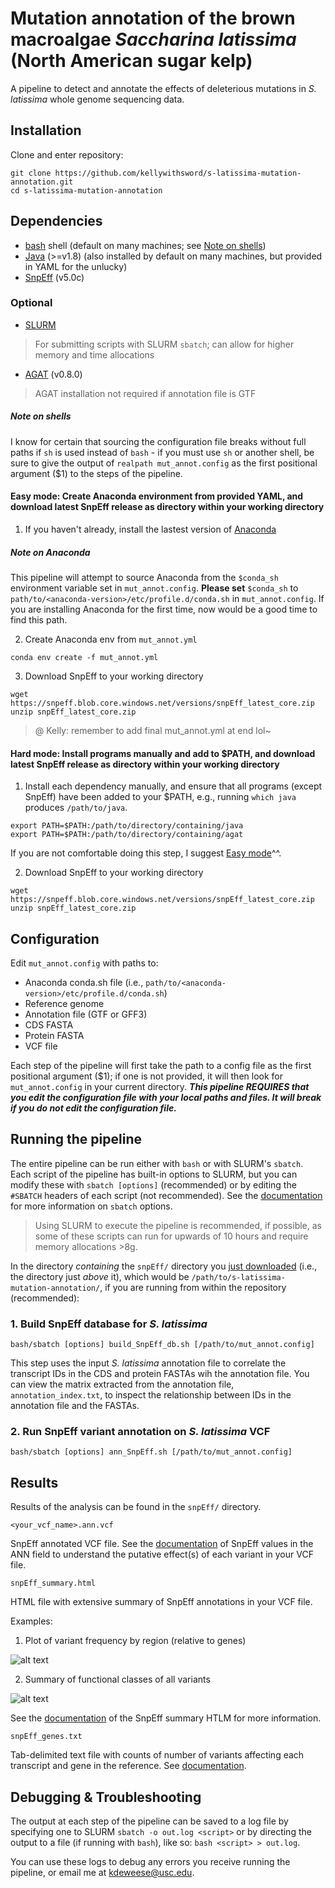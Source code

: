 # Mutation annotation of the brown macroalgae *Saccharina latissima* (North American sugar kelp)
A pipeline to detect and annotate the effects of deleterious mutations in *S. latissima* whole genome sequencing data.

## Installation
Clone and enter repository:
```
git clone https://github.com/kellywithsword/s-latissima-mutation-annotation.git
cd s-latissima-mutation-annotation
```

## Dependencies
* [bash](https://www.gnu.org/software/bash) shell (default on many machines; see [Note on shells](#note-on-shells))
* [Java](https://openjdk.java.net) (>=v1.8) (also installed by default on many machines, but provided in YAML for the unlucky)
* [SnpEff](https://pcingola.github.io/SnpEff) (v5.0c)
### Optional 
* [SLURM](https://slurm.schedmd.com/download.html)
> For submitting scripts with SLURM `sbatch`; can allow for higher memory and time allocations
* [AGAT](https://github.com/NBISweden/AGAT) (v0.8.0)
> AGAT installation not required if annotation file is GTF

##### Note on shells
I know for certain that sourcing the configuration file breaks without full paths if `sh` is used instead of `bash` - if you must use `sh` or another shell, be sure to give the output of `realpath mut_annot.config` as the first positional argument ($1) to the steps of the pipeline.

#### Easy mode: Create Anaconda environment from provided YAML, and download latest SnpEff release as directory within your working directory
1. If you haven't already, install the lastest version of [Anaconda](https://www.anaconda.com/)
##### Note on Anaconda
This pipeline will attempt to source Anaconda from the `$conda_sh` environment variable set in `mut_annot.config`. **Please set** `$conda_sh` to `path/to/<anaconda-version>/etc/profile.d/conda.sh` in `mut_annot.config`. If you are installing Anaconda for the first time, now would be a good time to find this path.

2. Create Anaconda env from `mut_annot.yml`
```
conda env create -f mut_annot.yml
```
3. Download SnpEff to your working directory
```
wget https://snpeff.blob.core.windows.net/versions/snpEff_latest_core.zip
unzip snpEff_latest_core.zip
```

> @ Kelly: remember to add final mut\_annot.yml at end lol~

#### Hard mode: Install programs manually and add to $PATH, and download latest SnpEff release as directory within your working directory
1. Install each dependency manually, and ensure that all programs (except SnpEff) have been added to your $PATH, e.g., running `which java` produces `/path/to/java`. 
```
export PATH=$PATH:/path/to/directory/containing/java
export PATH=$PATH:/path/to/directory/containing/agat
```
If you are not comfortable doing this step, I suggest [Easy mode](#easy-mode-create-anaconda-environment-from-provided-yaml-and-download-latest-snpeff-release-as-directory-within-your-working-directory)^^.

2. Download SnpEff to your working directory
```
wget https://snpeff.blob.core.windows.net/versions/snpEff_latest_core.zip
unzip snpEff_latest_core.zip
```

## Configuration
Edit `mut_annot.config` with paths to:
* Anaconda conda.sh file (i.e., `path/to/<anaconda-version>/etc/profile.d/conda.sh`)
* Reference genome
* Annotation file (GTF or GFF3)
* CDS FASTA
* Protein FASTA
* VCF file

Each step of the pipeline will first take the path to a config file as the first positional argument ($1); if one is not provided, it will then look for `mut_annot.config` in your current directory. ***This pipeline REQUIRES that you edit the configuration file with your local paths and files. It will break if you do not edit the configuration file.***

## Running the pipeline
The entire pipeline can be run either with `bash` or with SLURM's `sbatch`. Each script of the pipeline has built-in options to SLURM, but you can modify these with `sbatch [options]` (recommended) or by editing the `#SBATCH` headers of each script (not recommended). See the [documentation](https://slurm.schedmd.com/sbatch.html) for more information on `sbatch` options. 
> Using SLURM to execute the pipeline is recommended, if possible, as some of these scripts can run for upwards of 10 hours and require memory allocations >8g.

In the directory *containing* the `snpEff/` directory you [just downloaded](#easy-mode-create-anaconda-environment-from-provided-yaml-and-download-latest-snpeff-release-as-directory-within-your-working-directory) (i.e., the directory just *above* it), which would be `/path/to/s-latissima-mutation-annotation/`, if you are running from within the repository (recommended):
### 1. Build SnpEff database for *S. latissima*
```
bash/sbatch [options] build_SnpEff_db.sh [/path/to/mut_annot.config]
```
This step uses the input *S. latissima* annotation file to correlate the transcript IDs in the CDS and protein FASTAs wih the annotation file. You can view the matrix extracted from the annotation file, `annotation_index.txt`, to inspect the relationship between IDs in the annotation file and the FASTAs.

### 2. Run SnpEff variant annotation on *S. latissima* VCF
```
bash/sbatch [options] ann_SnpEff.sh [/path/to/mut_annot.config]
```

## Results
Results of the analysis can be found in the `snpEff/` directory.
```
<your_vcf_name>.ann.vcf
```
SnpEff annotated VCF file. See the [documentation](https://pcingola.github.io/SnpEff/se_inputoutput/#ann-field-vcf-output-files) of SnpEff values in the ANN field to understand the putative effect(s) of each variant in your VCF file.
```
snpEff_summary.html
```
HTML file with extensive summary of SnpEff annotations in your VCF file.

Examples:

1. Plot of variant frequency by region (relative to genes)

![alt text](https://github.com/kellywithsword/s-latissima-mutation-annotation/blob/main/images/variant_type_freqs.png)

2. Summary of functional classes of all variants

![alt text](https://github.com/kellywithsword/s-latissima-mutation-annotation/blob/main/images/functional_class.png)

See the [documentation](https://pcingola.github.io/SnpEff/se_outputsummary/#html-summary-snpeff_summaryhtml) of the SnpEff summary HTLM for more information.
```
snpEff_genes.txt
```
Tab-delimited text file with counts of number of variants affecting each transcript and gene in the reference. See [documentation](https://pcingola.github.io/SnpEff/se_outputsummary/#gene-counts-summary-snpeff_genestxt).

## Debugging & Troubleshooting
The output at each step of the pipeline can be saved to a log file by specifying one to SLURM `sbatch -o out.log <script>` or by directing the output to a file (if running with `bash`), like so: `bash <script> > out.log`.

You can use these logs to debug any errors you receive running the pipeline, or email me at kdeweese@usc.edu.

